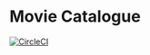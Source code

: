 # Movie Catalogue
[![CircleCI](https://dl.circleci.com/status-badge/img/gh/idhammi/catalogue/tree/modular.svg?style=svg)](https://dl.circleci.com/status-badge/redirect/gh/idhammi/catalogue/tree/modular)
